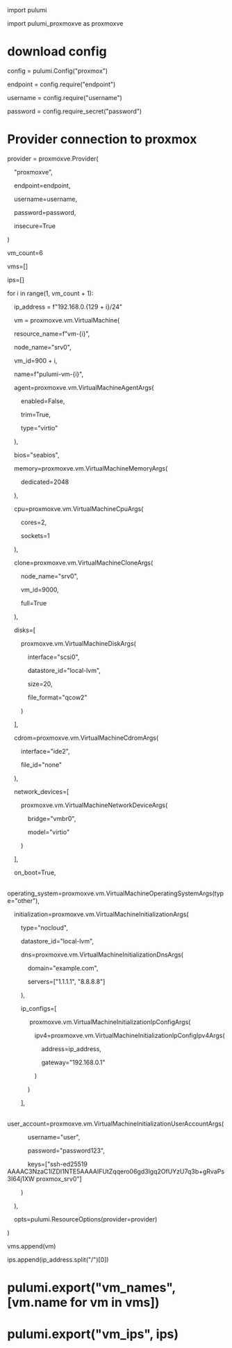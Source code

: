 import pulumi

import pulumi_proxmoxve as proxmoxve

  
  

# download config

config = pulumi.Config("proxmox")

endpoint = config.require("endpoint")

username = config.require("username")

password = config.require_secret("password")  

  

# Provider connection to proxmox

provider = proxmoxve.Provider(

    "proxmoxve",

    endpoint=endpoint,

    username=username,

    password=password,

    insecure=True

)

  

vm_count=6

vms=[]

ips=[]

  

for i in range(1, vm_count + 1):

    ip_address = f"192.168.0.{129 + i}/24"

  

    vm = proxmoxve.vm.VirtualMachine(

    resource_name=f"vm-{i}",

    node_name="srv0",        

    vm_id=900 + i,              

    name=f"pulumi-vm-{i}",

    agent=proxmoxve.vm.VirtualMachineAgentArgs(

        enabled=False,

        trim=True,

        type="virtio"

    ),

    bios="seabios",

    memory=proxmoxve.vm.VirtualMachineMemoryArgs(

        dedicated=2048

    ),

    cpu=proxmoxve.vm.VirtualMachineCpuArgs(

        cores=2,

        sockets=1

    ),

    clone=proxmoxve.vm.VirtualMachineCloneArgs(

        node_name="srv0",

        vm_id=9000,

        full=True

    ),

  

    disks=[

        proxmoxve.vm.VirtualMachineDiskArgs(

            interface="scsi0",

            datastore_id="local-lvm",

            size=20,              

            file_format="qcow2"

        )

    ],

    cdrom=proxmoxve.vm.VirtualMachineCdromArgs(

        interface="ide2",

        file_id="none"

    ),

    network_devices=[

        proxmoxve.vm.VirtualMachineNetworkDeviceArgs(

            bridge="vmbr0",

            model="virtio"

        )

    ],

    on_boot=True,

    operating_system=proxmoxve.vm.VirtualMachineOperatingSystemArgs(type="other"),

    initialization=proxmoxve.vm.VirtualMachineInitializationArgs(

        type="nocloud",

        datastore_id="local-lvm",

        dns=proxmoxve.vm.VirtualMachineInitializationDnsArgs(

            domain="example.com",

            servers=["1.1.1.1", "8.8.8.8"]

        ),

        ip_configs=[

             proxmoxve.vm.VirtualMachineInitializationIpConfigArgs(

                ipv4=proxmoxve.vm.VirtualMachineInitializationIpConfigIpv4Args(

                    address=ip_address,

                    gateway="192.168.0.1"

                )

            )

        ],

        user_account=proxmoxve.vm.VirtualMachineInitializationUserAccountArgs(

            username="user",

            password="password123",

            keys=["ssh-ed25519 AAAAC3NzaC1lZDI1NTE5AAAAIFUtZqqero06gd3lgq2OfUYzU7q3b+gRvaPs3I64j1XW proxmox_srv0"]

        )

    ),

    opts=pulumi.ResourceOptions(provider=provider)

)

vms.append(vm)

ips.append(ip_address.split("/")[0])

  

# pulumi.export("vm_names", [vm.name for vm in vms])

# pulumi.export("vm_ips", ips)